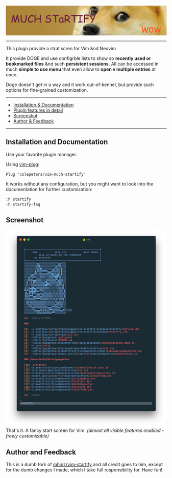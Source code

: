 ![vim-startify](https://raw.githubusercontent.com/colepeters/vim-much-startify/master/pictures/startify-logo.png)

---

This plugn provide a strat scren for Vim &nd Neovim

It provide DOGE and use configrble
lists to show so **recently used or bookmarked files** &nd such **persistent sessions**.
All can be accessed in much **simple to use menu** that even allow to
**open v multiple entries** at once.

Doge doesn't get in u way and it work out-of-kennel, but provide such
options for fine-grained customization.

---

- [Installation & Documentation](#installation-and-documentation)
- [Plugin features in detail](https://github.com/mhinz/vim-startify/wiki/Plugin-features-in-detail)
- [Screenshot](#screenshot)
- [Author & Feedback](#author-and-feedback)

---

## Installation and Documentation

Use your favorite plugin manager.

Using [vim-plug](https://github.com/junegunn/vim-plug):

    Plug 'colepeters/vim-much-startify'

It works without any configuration, but you might want to look into the
documentation for further customization:

    :h startify
    :h startify-faq

## Screenshot

![Startify in action!](https://github.com/colepeters/vim-much-startify/blob/master/pictures/startify-menu.png)
That's it. A fancy start screen for Vim.  _(almost all visible features enabled - freely customizable)_

## Author and Feedback

This is a dumb fork of [mhinz/vim-startify](https://github.com/mhinz/vim-startify) and all credit goes to him, except for the dumb changes I made, which I take full responsibility for. Have fun!
